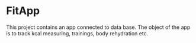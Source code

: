 # FitApp
This project contains an app connected to data base. The object of the app is to track kcal measuring, trainings, body rehydration etc.

